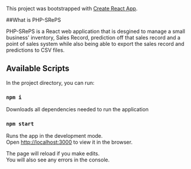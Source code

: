 This project was bootstrapped with [Create React App](https://github.com/facebook/create-react-app).

##What is PHP-SRePS

PHP-SRePS is a React web application that is desgined to manage a small business' inventory, Sales Record, prediction off that sales record and a point of sales system while also being able to export the sales record and predictions to CSV files.

## Available Scripts

In the project directory, you can run:

### `npm i`
Downloads all dependencies needed to run the application<br>

### `npm start`
Runs the app in the development mode.<br>
Open [http://localhost:3000](http://localhost:3000) to view it in the browser.

The page will reload if you make edits.<br>
You will also see any errors in the console.

